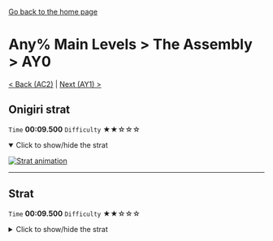 [Go back to the home page](https://github.com/Doublevil/scbspeedrun)

# Any% Main Levels > The Assembly > AY0

[< Back (AC2)](https://github.com/Doublevil/scbspeedrun/blob/main/levels/any_ml/A/AC2.md) | [Next (AY1) >](https://github.com/Doublevil/scbspeedrun/blob/main/levels/any_ml/A/AY1.md)

## Onigiri strat

`Time` **00:09.500** `Difficulty` ★★☆☆☆
<details open>
  <summary>Click to show/hide the strat</summary>

  [![Strat animation](https://github.com/Doublevil/scbspeedrun/blob/main/media/levels/A/AY0_Onigiri.webp)](https://github.com/Doublevil/scbspeedrun/blob/main/media/levels/A/AY0_Onigiri.mp4?raw=true)
</details>

---
## Strat

`Time` **00:09.500** `Difficulty` ★★☆☆☆
<details>
  <summary>Click to show/hide the strat</summary>

  [![Strat animation](https://github.com/Doublevil/scbspeedrun/blob/main/media/levels/A/AY0_Strat.webp)](https://github.com/Doublevil/scbspeedrun/blob/main/media/levels/A/AY0_Strat.mp4?raw=true)
</details>
